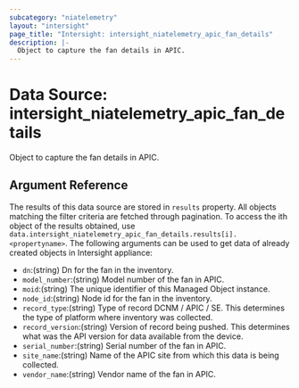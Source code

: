 ```yaml
---
subcategory: "niatelemetry"
layout: "intersight"
page_title: "Intersight: intersight_niatelemetry_apic_fan_details"
description: |-
  Object to capture the fan details in APIC.
---
```


# Data Source: intersight_niatelemetry_apic_fan_details
Object to capture the fan details in APIC.
## Argument Reference
The results of this data source are stored in `results` property.
All objects matching the filter criteria are fetched through pagination.
To access the ith object of the results obtained, use `data.intersight_niatelemetry_apic_fan_details.results[i].<propertyname>`.
The following arguments can be used to get data of already created objects in Intersight appliance:
* `dn`:(string) Dn for the fan in the inventory. 
* `model_number`:(string) Model number of the fan in APIC. 
* `moid`:(string) The unique identifier of this Managed Object instance. 
* `node_id`:(string) Node id for the fan in the inventory. 
* `record_type`:(string) Type of record DCNM / APIC / SE. This determines the type of platform where inventory was collected. 
* `record_version`:(string) Version of record being pushed. This determines what was the API version for data available from the device. 
* `serial_number`:(string) Serial number of the fan in APIC. 
* `site_name`:(string) Name of the APIC site from which this data is being collected. 
* `vendor_name`:(string) Vendor name of the fan in APIC. 
 